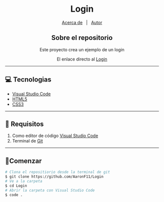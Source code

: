 <h1 align = "center">Login</h1>

<p align="center">
  <a href="#about">Acerca de</a> &#xa0; | &#xa0; 
  <a href="https://github.com/AaronF11" target="_blank">Autor</a>
</p>

<h2 align="center" id="about"> Sobre el repositorio </h2>

<center>Este proyecto crea un ejemplo de un login

El enlace directo al [Login](aaronf11.github.io/login/)

</center>
<hr>

## 💻 Tecnologias 

- [Visual Studio Code](https://code.visualstudio.com/docs)
- [HTML5](https://www.w3schools.com/html/default.asp)
- [CSS3](https://www.w3schools.com/css/default.asp)

<hr>

## 📖 Requisitos

1. Como editor de código [Visual Studio Code](https://code.visualstudio.com)
2. Terminal de [Git](https://git-scm.com/downloads)

<hr>

## 🚦Comenzar
```bash
# Clona el repositiorio desde la terminal de git
$ git clone https://github.com/AaronF11/Login
# Ve a la carpeta
$ cd Login
# Abrir la carpeta con Visual Studio Code
$ code . 
```

